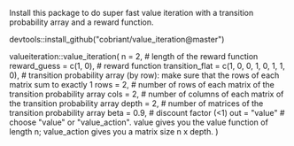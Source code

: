 Install this package to do super fast value iteration with a transition probability array and a reward function.

devtools::install_github("cobriant/value_iteration@master")

valueiteration::value_iteration(
  n = 2, # length of the reward function
  reward_guess = c(1, 0), # reward function
  transition_flat = c(1, 0, 0, 1, 0, 1, 1, 0), # transition probability array (by row): make sure that the rows of each matrix sum to exactly 1
  rows = 2, # number of rows of each matrix of the transition probability array
  cols = 2, # number of columns of each matrix of the transition probability array
  depth = 2, # number of matrices of the transition probability array
  beta = 0.9, # discount factor (<1)
  out = "value" # choose "value" or "value_action". value gives you the value function of length n; value_action gives you a matrix size n x depth.
  )
